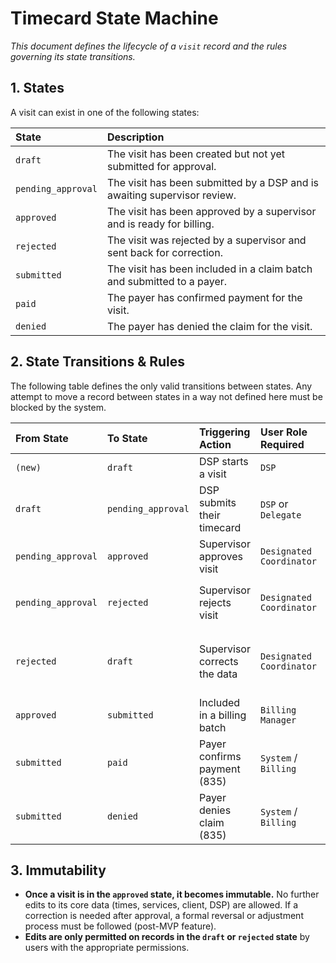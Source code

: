 # Timecard State Machine

_This document defines the lifecycle of a `visit` record and the rules governing its state transitions._

## 1. States

A visit can exist in one of the following states:

| State              | Description                                                                 |
| :----------------- | :-------------------------------------------------------------------------- |
| `draft`            | The visit has been created but not yet submitted for approval.              |
| `pending_approval` | The visit has been submitted by a DSP and is awaiting supervisor review.    |
| `approved`         | The visit has been approved by a supervisor and is ready for billing.       |
| `rejected`         | The visit was rejected by a supervisor and sent back for correction.        |
| `submitted`        | The visit has been included in a claim batch and submitted to a payer.      |
| `paid`             | The payer has confirmed payment for the visit.                              |
| `denied`           | The payer has denied the claim for the visit.                               |

## 2. State Transitions & Rules

The following table defines the only valid transitions between states. Any attempt to move a record between states in a way not defined here must be blocked by the system.

| From State         | To State           | Triggering Action            | User Role Required     | Rules & Conditions                                                                    |
| :----------------- | :----------------- | :--------------------------- | :--------------------- | :------------------------------------------------------------------------------------ |
| `(new)`            | `draft`            | DSP starts a visit           | `DSP`                  | -                                                                                     |
| `draft`            | `pending_approval` | DSP submits their timecard   | `DSP` or `Delegate`    | -                                                                                     |
| `pending_approval` | `approved`         | Supervisor approves visit    | `Designated Coordinator` | - All validations must pass.                                                          |
| `pending_approval` | `rejected`         | Supervisor rejects visit     | `Designated Coordinator` | - A `rejection_reason` must be provided.                                              |
| `rejected`         | `draft`            | Supervisor corrects the data | `Designated Coordinator` | - After correction, the record returns to `draft` before re-submission.             |
| `approved`         | `submitted`        | Included in a billing batch  | `Billing Manager`      | -                                                                                     |
| `submitted`        | `paid`             | Payer confirms payment (835) | `System` / `Billing`   | -                                                                                     |
| `submitted`        | `denied`           | Payer denies claim (835)     | `System` / `Billing`   | -                                                                                     |

## 3. Immutability

-   **Once a visit is in the `approved` state, it becomes immutable.** No further edits to its core data (times, services, client, DSP) are allowed. If a correction is needed after approval, a formal reversal or adjustment process must be followed (post-MVP feature).
-   **Edits are only permitted on records in the `draft` or `rejected` state** by users with the appropriate permissions.
